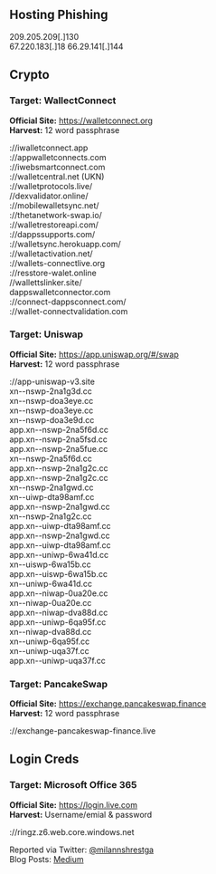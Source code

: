 
## Hosting Phishing
209.205.209[.]130  
67.220.183[.]18
66.29.141[.]144

## Crypto
### **Target:** WallectConnect  
**Official Site:** https://walletconnect.org  
**Harvest:** 12 word passphrase 

://iwalletconnect.app  
://appwalletconnects.com  
://iwebsmartconnect.com  
://walletcentral.net (UKN)  
://walletprotocols.live/  
//dexvalidator.online/  
://mobilewalletsync.net/  
://thetanetwork-swap.io/  
://walletrestoreapi.com/  
://dappssupports.com/  
://walletsync.herokuapp.com/  
://walletactivation.net/  
://wallets-connectlive.org  
://resstore-walet.online  
//wallettslinker.site/  
dappswalletconnector.com  
://connect-dappsconnect.com/  
://wallet-connectvalidation.com  


### **Target:** Uniswap  
**Official Site:** https://app.uniswap.org/#/swap  
**Harvest:** 12 word passphrase 

://app-uniswap-v3.site  
xn--nswp-2na1g3d.cc  
xn--nswp-doa3eye.cc  
xn--nswp-doa3eye.cc  
xn--nswp-doa3e9d.cc  
app.xn--nswp-2na5f6d.cc  
app.xn--nswp-2na5fsd.cc   
app.xn--nswp-2na5fue.cc  
xn--nswp-2na5f6d.cc  
app.xn--nswp-2na1g2c.cc   
app.xn--nswp-2na1g2c.cc   
xn--nswp-2na1gwd.cc   
xn--uiwp-dta98amf.cc   
app.xn--nswp-2na1gwd.cc    
xn--nswp-2na1g2c.cc   
app.xn--uiwp-dta98amf.cc    
app.xn--nswp-2na1gwd.cc  
app.xn--uiwp-dta98amf.cc  
app.xn--uniwp-6wa41d.cc   
xn--uiswp-6wa15b.cc   
app.xn--uiswp-6wa15b.cc    
xn--uniwp-6wa41d.cc    
app.xn--niwap-0ua20e.cc    
xn--niwap-0ua20e.cc   
app.xn--niwap-dva88d.cc    
app.xn--uniwp-6qa95f.cc  
xn--niwap-dva88d.cc  
xn--uniwp-6qa95f.cc  
xn--uniwp-uqa37f.cc   
app.xn--uniwp-uqa37f.cc  



### **Target:** PancakeSwap  
**Official Site:** https://exchange.pancakeswap.finance  
**Harvest:** 12 word passphrase 

://exchange-pancakeswap-finance.live

## Login Creds
### **Target:** Microsoft Office 365  
**Official Site:** https://login.live.com  
**Harvest:** Username/emial & password  

://ringz.z6.web.core.windows.net

Reported via Twitter: [@milannshrestga](https://twitter.com/milannshrestga)  
Blog Posts: [Medium](https://milannshrestha.medium.com)

